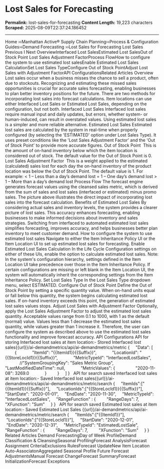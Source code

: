 # Lost Sales for Forecasting 

**Permalink:** lost-sales-for-forecasting
**Content Length:** 19,223 characters
**Scraped:** 2025-08-09T22:37:24.186452

---

Home &rsaquo;&rsaquo;Manhattan Active® Supply Chain Planning&rsaquo;&rsaquo;Process &amp; Configuration Guides&rsaquo;&rsaquo;Demand Forecasting ››Lost Sales for Forecasting Lost Sales &nbsp; Previous&nbsp;I&nbsp;Next OverviewInterfaced Lost SalesEstimated Lost SalesOut of Stock Point&nbsp;Lost Sales Adjustment FactorProcess FlowHow to configure the&nbsp;system to use estimated lost salesEnable Estimated Lost Sales CalculationSet Lost Sales TypeConfigure Out of Stock PointAdjust Lost Sales with Adjustment FactorAPI ConfigurationsRelated Articles Overview Lost sales occur when a business misses the chance to sell a product, often due to stockouts. Recognizing and estimating these missed sales opportunities is crucial for accurate sales forecasting, enabling businesses to plan better inventory positions for the future. There are two methods for incorporating lost sales into forecast calculations. Item locations can use either Interfaced Lost Sales or Estimated Lost Sales, depending on the configuration, but not both. Interfaced Lost Sales Interfaced lost sales require manual input and daily updates, but errors, whether system- or human-induced, can result in overstated values. Using estimated lost sales is a simpler and more reliable alternative. Estimated Lost Sales Estimated lost sales are calculated by the system in real-time when properly configured (by selecting the 'ESTIMATED' option under Lost Sales Type). It uses preset conditions like the 'Lost Sales Adjustment Factor' and the 'Out of Stock Point' to provide more accurate figures. Out of Stock Point&nbsp; This is the amount of on-hand inventory below which the item location is considered out of stock. The default value for the Out of Stock Point is 0. Lost Sales Adjustment Factor &nbsp;This is a weight applied to the estimated (calculated) sales lost for each day the on-hand inventory of the product location was below the Out of Stock Point. The default value is 1. For example: &lt; 1 – Less than a day’s demand lost = 1 – One day’s demand lost &gt; 1 – More than a day’s demand lost Process Flow The forecast engine generates forecast values using the cleansed sales metric, which is derived from the sum of sales and lost sales (interfaced or estimated) minus promo sales. The picture above illustrates the direct impact of incorporating lost sales into the forecast calculation. Benefits of Estimated Lost Sales By considering actual sales and inventory levels, the system provides a clearer picture of lost sales. This accuracy enhances forecasting, enabling businesses to make informed decisions about inventory and sales strategies. Switching from interfaced to automated estimated lost sales simplifies forecasting, improves accuracy, and helps businesses better plan inventory to meet customer demand. How to configure the&nbsp;system to use estimated lost sales Navigate to either the Item Inheritance Policy UI or the Item Location UI to set up estimated lost sales for forecasting. Enable Estimated Lost Sales Calculation In the Life Cycle Configuration settings on either of these UIs, enable the option to calculate estimated lost sales. Note: In the system's configuration hierarchy, settings defined in the Item Location UI take precedence over those in the Item Inheritance Policy. If certain configurations are missing or left blank in the Item Location UI, the system will automatically inherit the corresponding settings from the Item Inheritance Policy. Set Lost Sales Type In the Lost Sales Type dropdown menu, select ESTIMATED. Configure Out of Stock Point Define the Out of Stock Point by setting a specific quantity value. When on-hand units equal or fall below this quantity, the system begins calculating estimated lost sales. If on-hand inventory exceeds this point, the generation of estimated lost sales values stops. Adjust Lost Sales with Adjustment Factor Optionally, apply the Lost Sales Adjustment Factor to adjust the estimated lost sales quantity. Acceptable values range from 0.1 to 1000, with 1 as the default (normal) value. Values less than 1 decrease the estimated lost sales quantity, while values greater than 1 increase it. Therefore, the user can configure the system as described above to use the estimated lost sales functionality and improve forecast accuracy. API Configurations API for storing Interfaced&nbsp;lost sales at item location:- Stored Interfaced lost sales{{url}}/ai-demandmetrics/api/ai-demandmetrics/metric { &nbsp;&nbsp;&nbsp; &quot;Data&quot;: [ &nbsp;&nbsp;&nbsp;&nbsp;&nbsp;&nbsp;&nbsp; { &nbsp;&nbsp;&nbsp;&nbsp;&nbsp;&nbsp;&nbsp;&nbsp;&nbsp;&nbsp;&nbsp; &quot;ItemId&quot;: &quot;{{ItemId1}}{{Suffix}}&quot;, &nbsp;&nbsp;&nbsp;&nbsp;&nbsp;&nbsp;&nbsp;&nbsp;&nbsp;&nbsp;&nbsp; &quot;LocationId&quot;: &quot;{{StoreLocId1}}{{Suffix}}&quot;, &nbsp;&nbsp;&nbsp;&nbsp;&nbsp;&nbsp;&nbsp;&nbsp;&nbsp;&nbsp;&nbsp; &quot;MetricTypeId&quot;: &quot;InterfacedLostSales&quot;, &nbsp;&nbsp;&nbsp;&nbsp;&nbsp;&nbsp;&nbsp;&nbsp;&nbsp;&nbsp;&nbsp; //&quot;SystemGroupingKey&quot;: &quot;Sales Metric Group&quot;, &nbsp;&nbsp;&nbsp;&nbsp;&nbsp;&nbsp;&nbsp;&nbsp;&nbsp;&nbsp;&nbsp; &quot;LastModifiedDateTime&quot;: null, &nbsp;&nbsp;&nbsp;&nbsp;&nbsp;&nbsp;&nbsp;&nbsp;&nbsp;&nbsp;&nbsp; &quot;MetricValues&quot;: { &nbsp;&nbsp;&nbsp;&nbsp;&nbsp;&nbsp;&nbsp;&nbsp;&nbsp;&nbsp;&nbsp;&nbsp;&nbsp;&nbsp;&nbsp; &quot;2020-11-08&quot;: 3269.0 &nbsp;&nbsp;&nbsp;&nbsp;&nbsp;&nbsp;&nbsp;&nbsp;&nbsp;&nbsp;&nbsp; } &nbsp;&nbsp;&nbsp;&nbsp;&nbsp;&nbsp;&nbsp; } &nbsp; &nbsp; ] } &nbsp; API for search saved Interfaced lost sales at item location:- Saved Interfaced lost sales{{url}}/ai-demandmetrics/api/ai-demandmetrics/metric/search { &nbsp;&nbsp;&nbsp; &quot;ItemIds&quot;:[&quot;{{ItemId1}}{{Suffix}}&quot;], &nbsp;&nbsp;&nbsp; &quot;LocationIds&quot;:[&quot;{{StoreLocId1}}{{Suffix}}&quot;], &nbsp;&nbsp;&nbsp; &quot;StartDate&quot;: &quot;2020-01-01&quot;, &nbsp;&nbsp;&nbsp; &quot;EndDate&quot;: &quot;2020-11-30&quot;, &nbsp;&nbsp;&nbsp; &quot;MetricTypeId&quot;: &quot;InterfacedLostSales&quot;, &nbsp;&nbsp;&nbsp; &quot;RangeFunction&quot; : { &nbsp;&nbsp;&nbsp;&nbsp;&nbsp;&nbsp;&nbsp; &quot;RangeDays&quot;: 7, &nbsp;&nbsp;&nbsp;&nbsp;&nbsp;&nbsp;&nbsp; &quot;XFunction&quot;: &quot;Sum&quot; &nbsp;&nbsp;&nbsp; } } &nbsp; API for search saved Estimated lost sales at item location:- Saved Estimated Lost Sales {{url}}/ai-demandmetrics/api/ai-demandmetrics/metric/search { &nbsp;&nbsp; &nbsp;&quot;ItemIds&quot;:[&quot;{{ItemId1}}&quot;], &nbsp;&nbsp; &nbsp;&quot;LocationIds&quot;:[&quot;{{StoreLocId1}}&quot;], &nbsp;&nbsp; &nbsp;&quot;StartDate&quot;: &quot;2020-12-01&quot;, &nbsp;&nbsp; &nbsp;&quot;EndDate&quot;: &quot;2020-12-31&quot;, &nbsp;&nbsp; &nbsp;&quot;MetricTypeId&quot;: &quot;EstimatedLostSale&quot;, &nbsp; &nbsp; &quot;RangeFunction&quot; : { &nbsp; &nbsp; &nbsp; &nbsp; &quot;RangeDays&quot;: 7, &nbsp; &nbsp; &nbsp; &nbsp; &quot;XFunction&quot;: &quot;Sum&quot; &nbsp; &nbsp; } } &nbsp; Related Articles Demand ForecastingDay of Week ProfileDemand Classification &amp; CleansingSeasonal ProfilingForecast AnalysisForecast Assignment CriteriaExclusions RulesForecast UpdateNew Item Location Auto-AssociatonAggregated Seasonal Profile Future Forecast AdjustmentsManual Forecast ChangeForecast SummaryForecast InitializationForecast Exceptions &nbsp;